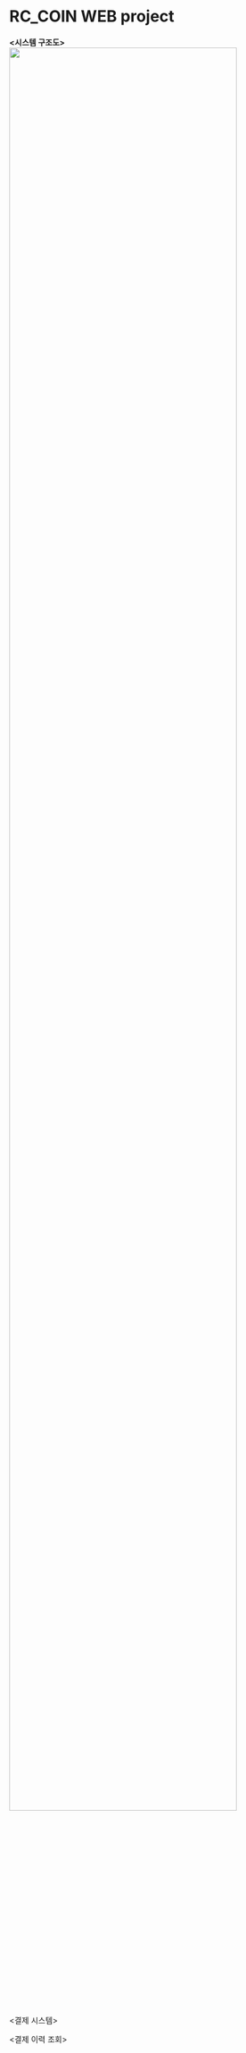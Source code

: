# RC_COIN WEB project
<strong><시스템 구조도></strong>
<img src="https://user-images.githubusercontent.com/28856507/53626756-f3ad2280-3c49-11e9-85c5-1d30977e3ec5.png" style="width:90%">

<결제 시스템>

<결제 이력 조회>


